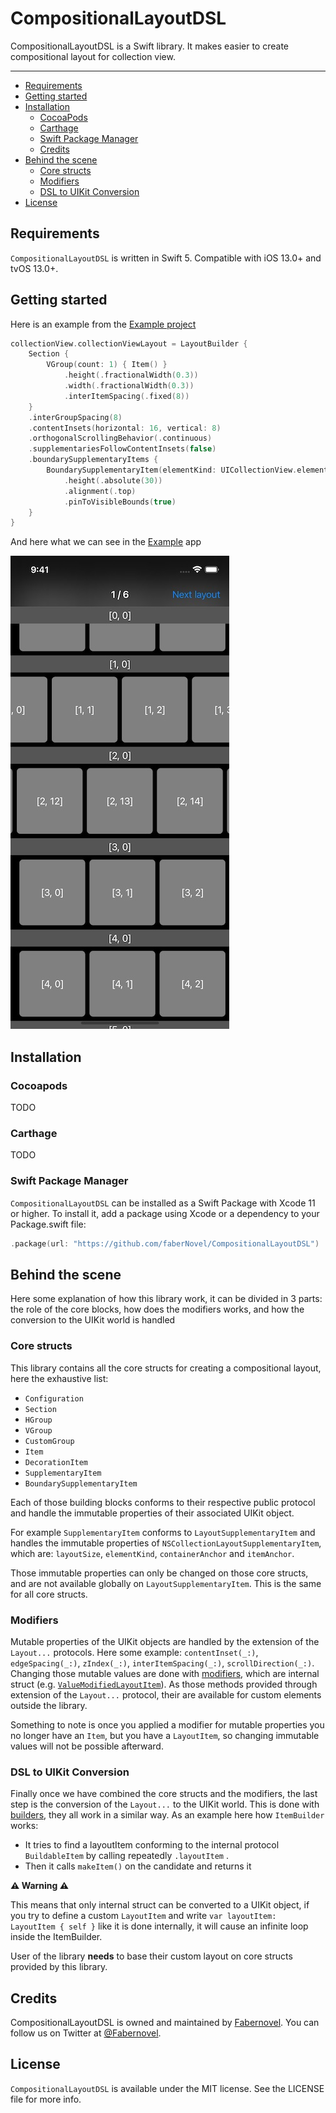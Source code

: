 # CompositionalLayoutDSL

CompositionalLayoutDSL is a Swift library. It makes easier to create compositional layout for collection view.

---

- [Requirements](#requirements)
- [Getting started](#getting-started)
- [Installation](#installation)
    - [CocoaPods](#cocoapods)
    - [Carthage](#carthage)
    - [Swift Package Manager](#swift-package-manager)
    - [Credits](#credits)
- [Behind the scene](#behind-the-scene)
    - [Core structs](#core-structs)
    - [Modifiers](#modifiers)
    - [DSL to UIKit Conversion](#dsl-to-uikit-conversion)
- [License](#license)

## Requirements

`CompositionalLayoutDSL` is written in Swift 5. Compatible with iOS 13.0+ and tvOS 13.0+.

## Getting started

Here is an example from the [Example project](./Example/CompositionalLayoutDSL_Example_iOS/App/ShowcaseViewController/CompositionalLayout/GettingStartedCompositionalLayout.swift)

```swift
collectionView.collectionViewLayout = LayoutBuilder {
    Section {
        VGroup(count: 1) { Item() }
            .height(.fractionalWidth(0.3))
            .width(.fractionalWidth(0.3))
            .interItemSpacing(.fixed(8))
    }
    .interGroupSpacing(8)
    .contentInsets(horizontal: 16, vertical: 8)
    .orthogonalScrollingBehavior(.continuous)
    .supplementariesFollowContentInsets(false)
    .boundarySupplementaryItems {
        BoundarySupplementaryItem(elementKind: UICollectionView.elementKindSectionHeader)
            .height(.absolute(30))
            .alignment(.top)
            .pinToVisibleBounds(true)
    }
}
```

And here what we can see in the [Example](./Example/CompositionalLayoutDSL_Example_iOS) app

![Screenshot of the getting started layout example](./images/GettingStartedExample.jpg)

## Installation

### Cocoapods

TODO

### Carthage

TODO

### Swift Package Manager

`CompositionalLayoutDSL` can be installed as a Swift Package with Xcode 11 or higher. To install it, add a package using Xcode or a dependency to your Package.swift file:

```swift
.package(url: "https://github.com/faberNovel/CompositionalLayoutDSL")
```

## Behind the scene

Here some explanation of how this library work, it can be divided in 3 parts: the role of the core blocks,
how does the modifiers works, and how the conversion to the UIKit world is handled

### Core structs

This library contains all the core structs for creating a compositional layout, here the exhaustive list:
- `Configuration`
- `Section`
- `HGroup`
- `VGroup`
- `CustomGroup`
- `Item`
- `DecorationItem`
- `SupplementaryItem`
- `BoundarySupplementaryItem`

Each of those building blocks conforms to their respective public protocol and handle the immutable properties 
of their associated UIKit object. 

For example `SupplementaryItem` conforms to `LayoutSupplementaryItem` and handles the immutable 
properties of `NSCollectionLayoutSupplementaryItem`, which are: 
`layoutSize`, `elementKind`, `containerAnchor` and `itemAnchor`.

Those immutable properties can only be changed on those core structs, and are not available globally 
on `LayoutSupplementaryItem`. This is the same for all core structs.

### Modifiers

Mutable properties of the UIKit objects are handled by the extension of the `Layout...` protocols. 
Here some example: `contentInset(_:)`, `edgeSpacing(_:)`, `zIndex(_:)`, `interItemSpacing(_:)`, `scrollDirection(_:)`.
Changing those mutable values are done with [modifiers](./Sources/CompositionalLayoutDSL/Internal/ModifiedLayout), 
which are internal struct (e.g. [`ValueModifiedLayoutItem`](./Sources/CompositionalLayoutDSL/Internal/ModifiedLayout/ModifiedLayoutItem.swift)).
As those methods provided through extension of the `Layout...` protocol, their are available for custom
elements outside the library.

Something to note is once you applied a modifier for mutable properties you no longer have an `Item`, 
but you have a `LayoutItem`, so changing immutable values will not be possible afterward. 

### DSL to UIKit Conversion

Finally once we have combined the core structs and the modifiers, the last step is the conversion of the `Layout...` to the UIKit world.
This is done with [builders](./Sources/CompositionalLayoutDSL/Internal/Builders), they all work in a similar way.
As an example here how `ItemBuilder` works:
- It tries to find a layoutItem conforming to the internal protocol `BuildableItem` by calling repeatedly `.layoutItem` .
- Then it calls `makeItem()` on the candidate and returns it

**⚠️ Warning ⚠️**

This means that only internal struct can be converted to a UIKit object, if you try to define a custom `LayoutItem` 
and write `var layoutItem: LayoutItem { self }` like it is done internally, it will cause an infinite loop inside the ItemBuilder.

User of the library **needs** to base their custom layout on core structs provided by this library.  


## Credits

CompositionalLayoutDSL is owned and maintained by [Fabernovel](https://www.fabernovel.com/). You can follow us on Twitter at [@Fabernovel](https://twitter.com/FabernovelTech).

## License

`CompositionalLayoutDSL` is available under the MIT license. See the LICENSE file for more info.
